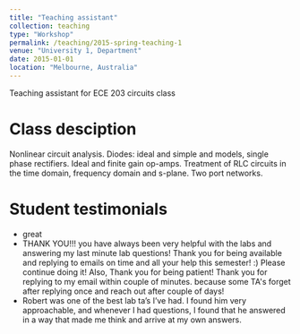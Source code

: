 ```yaml
---
title: "Teaching assistant"
collection: teaching
type: "Workshop"
permalink: /teaching/2015-spring-teaching-1
venue: "University 1, Department"
date: 2015-01-01
location: "Melbourne, Australia"
---
```


Teaching assistant for ECE 203 circuits class

Class desciption
======
Nonlinear circuit analysis. Diodes: ideal and simple and models, single phase rectifiers. Ideal and finite gain op-amps. Treatment of RLC circuits in the time domain, frequency domain and s-plane. Two port networks.

Student testimonials
======
* great
*  THANK YOU!!! you have always been very helpful with the labs and answering my last minute lab questions! Thank you for being available and replying to emails on time and all your
help this semester! :)
Please continue doing it! Also, Thank you for being patient!
Thank you for replying to my email within couple of minutes. because some TA's forget after replying once and reach out after couple of days!
* Robert was one of the best lab ta’s I’ve had. I found him very approachable, and whenever I had questions, I found that he answered in a way that made me think and arrive at my own
answers.
